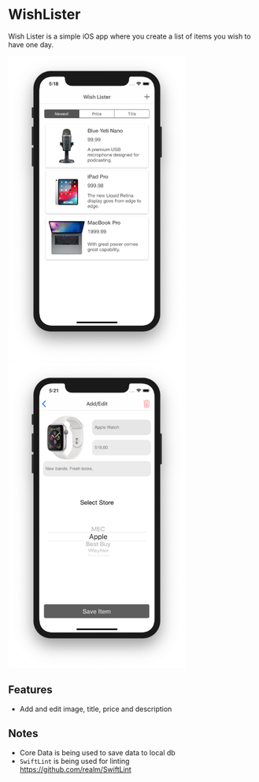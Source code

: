 # WishLister
Wish Lister is a simple iOS app where you create a list of items you wish to have one day.  

<div style="block: inline;">
<img src="https://github.com/brandonvanha/WishLister/blob/master/WishLister/Resources/Screenshot1.png" alt="Screenshot" width="360"/>
<img src="https://github.com/brandonvanha/WishLister/blob/master/WishLister/Resources/Screenshot2.png" alt="Screenshot" width="360"/>
</div>

## Features
* Add and edit image, title, price and description

## Notes
* Core Data is being used to save data to local db
* `SwiftLint` is being used for linting  
https://github.com/realm/SwiftLint
